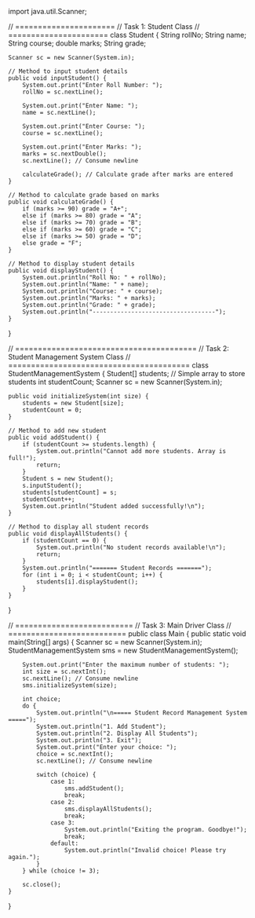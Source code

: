 import java.util.Scanner;

// ======================
// Task 1: Student Class
// ======================
class Student {
    String rollNo;
    String name;
    String course;
    double marks;
    String grade;

    Scanner sc = new Scanner(System.in);

    // Method to input student details
    public void inputStudent() {
        System.out.print("Enter Roll Number: ");
        rollNo = sc.nextLine();

        System.out.print("Enter Name: ");
        name = sc.nextLine();

        System.out.print("Enter Course: ");
        course = sc.nextLine();

        System.out.print("Enter Marks: ");
        marks = sc.nextDouble();
        sc.nextLine(); // Consume newline

        calculateGrade(); // Calculate grade after marks are entered
    }

    // Method to calculate grade based on marks
    public void calculateGrade() {
        if (marks >= 90) grade = "A+";
        else if (marks >= 80) grade = "A";
        else if (marks >= 70) grade = "B";
        else if (marks >= 60) grade = "C";
        else if (marks >= 50) grade = "D";
        else grade = "F";
    }

    // Method to display student details
    public void displayStudent() {
        System.out.println("Roll No: " + rollNo);
        System.out.println("Name: " + name);
        System.out.println("Course: " + course);
        System.out.println("Marks: " + marks);
        System.out.println("Grade: " + grade);
        System.out.println("-----------------------------------");
    }
}

// ========================================
// Task 2: Student Management System Class
// ========================================
class StudentManagementSystem {
    Student[] students;  // Simple array to store students
    int studentCount;
    Scanner sc = new Scanner(System.in);

    public void initializeSystem(int size) {
        students = new Student[size];
        studentCount = 0;
    }

    // Method to add new student
    public void addStudent() {
        if (studentCount >= students.length) {
            System.out.println("Cannot add more students. Array is full!");
            return;
        }
        Student s = new Student();
        s.inputStudent();
        students[studentCount] = s;
        studentCount++;
        System.out.println("Student added successfully!\n");
    }

    // Method to display all student records
    public void displayAllStudents() {
        if (studentCount == 0) {
            System.out.println("No student records available!\n");
            return;
        }
        System.out.println("======= Student Records =======");
        for (int i = 0; i < studentCount; i++) {
            students[i].displayStudent();
        }
    }
}

// ==========================
// Task 3: Main Driver Class
// ==========================
public class Main {
    public static void main(String[] args) {
        Scanner sc = new Scanner(System.in);
        StudentManagementSystem sms = new StudentManagementSystem();

        System.out.print("Enter the maximum number of students: ");
        int size = sc.nextInt();
        sc.nextLine(); // Consume newline
        sms.initializeSystem(size);

        int choice;
        do {
            System.out.println("\n===== Student Record Management System =====");
            System.out.println("1. Add Student");
            System.out.println("2. Display All Students");
            System.out.println("3. Exit");
            System.out.print("Enter your choice: ");
            choice = sc.nextInt();
            sc.nextLine(); // Consume newline

            switch (choice) {
                case 1:
                    sms.addStudent();
                    break;
                case 2:
                    sms.displayAllStudents();
                    break;
                case 3:
                    System.out.println("Exiting the program. Goodbye!");
                    break;
                default:
                    System.out.println("Invalid choice! Please try again.");
            }
        } while (choice != 3);

        sc.close();
    }
}
